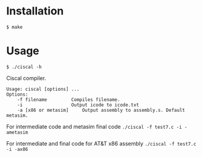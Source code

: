 Installation
===========
` $ make `

Usage
=====
` $ ./ciscal -h `

Ciscal compiler.


    Usage: ciscal [options] ...
    Options:
        -f filename  	 	Compiles filename. 
        -i 			 		Output icode to icode.txt 
        -a [x86 or metasim] 	Output assembly to assembly.s. Default metasim.


For intermediate code and metasim final code
` ./ciscal -f test7.c -i -ametasim `

For intermediate and final code for AT&T x86 assembly
` ./ciscal -f test7.c -i -ax86 `
